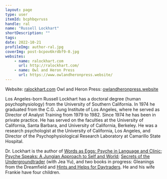 ```yaml
---
layout: page
type: user
itemId: bcphbqvruss
handle: ral
name: "Russell Lockhart"
shortDescription: ""
tags:
date: 2022-10-21
profileImg: author-ral.jpg
coverImg: post-bcpov6krdbf9-0.jpg
websites:
    - name: ralockhart.com
      url: http://ralockhart.com/
    - name: Owl and Heron Press
      url: https://www.owlandheronpress.website/
---
```


Website: [ralockhart.com](http://ralockhart.com/)
Owl and Heron Press: [owlandheronpress.website](https://www.owlandheronpress.website/)

Los Angeles-born Russell Lockhart has a doctoral degree (human psychophysiology) from the University of Southern California. In 1974 he graduated from the C.G. Jung Institute of Los Angeles, where he served as Director of Analyst Training from 1979 to 1982. Since 1974 he has been in private practice. He has served on the faculties at the University of California, Santa Barbara, and University of California, Berkeley. He was a research psychologist at the University of California, Los Angeles, and Director of the Psychophysiological Research Laboratory at Camarillo State Hospital.

Dr. Lockhart is the author of [Words as Eggs: Psyche in Language and Clinic](https://www.amazon.com/Words-As-Eggs-Russell-Lockhart/dp/0911783008); [Psyche Speaks: A Jungian Approach to Self and World](https://www.amazon.com/Psyche-Speaks-Jungian-Approach-Paperback/dp/1630512699); [Secrets of the Undergroundtrader](https://www.amazon.com/Secrets-Undergroundtrader-Jea-Yu/dp/0071417370) (with Jea Yu), and two books in progress: Gleanings from the Dreamfield and [Hints and Helps for Daytraders](http://ralockhart.com/orderinfo.htm). He and his wife Frankie have four children.
